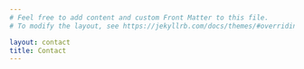 ```yaml
---
# Feel free to add content and custom Front Matter to this file.
# To modify the layout, see https://jekyllrb.com/docs/themes/#overriding-theme-defaults

layout: contact
title: Contact
---
```

